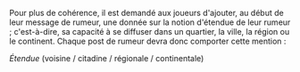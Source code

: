 Pour plus de cohérence, il est demandé aux joueurs d'ajouter, au début de leur message de rumeur, une donnée sur la notion d'étendue de leur rumeur ; c'est-à-dire, sa capacité à se diffuser dans un quartier, la ville, la région ou le continent. Chaque post de rumeur devra donc comporter cette mention :

_Étendue_ (voisine / citadine / régionale / continentale)
